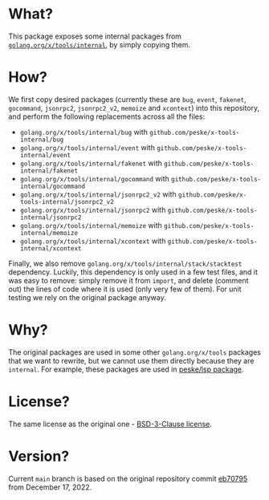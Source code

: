 # What?

This package exposes some internal packages from
[`golang.org/x/tools/internal`](https://github.com/golang/tools/tree/master/internal), by simply copying them.

# How?

We first copy desired packages (currently these are `bug`, `event`, `fakenet`, `gocommand`, `jsonrpc2`, `jsonrpc2_v2`,
`memoize` and `xcontext`) into this repository, and perform the following replacements across all the files:

- `golang.org/x/tools/internal/bug` with `github.com/peske/x-tools-internal/bug`
- `golang.org/x/tools/internal/event` with `github.com/peske/x-tools-internal/event`
- `golang.org/x/tools/internal/fakenet` with `github.com/peske/x-tools-internal/fakenet`
- `golang.org/x/tools/internal/gocommand` with `github.com/peske/x-tools-internal/gocommand`
- `golang.org/x/tools/internal/jsonrpc2_v2` with `github.com/peske/x-tools-internal/jsonrpc2_v2`
- `golang.org/x/tools/internal/jsonrpc2` with `github.com/peske/x-tools-internal/jsonrpc2`
- `golang.org/x/tools/internal/memoize` with `github.com/peske/x-tools-internal/memoize`
- `golang.org/x/tools/internal/xcontext` with `github.com/peske/x-tools-internal/xcontext`

Finally, we also remove `golang.org/x/tools/internal/stack/stacktest` dependency. Luckily, this dependency is only used
in a few test files, and it was easy to remove: simply remove it from `import`, and delete (comment out) the lines of
code where it is used (only very few of them). For unit testing we rely on the original package anyway.

# Why?

The original packages are used in some other `golang.org/x/tools` packages that we want to rewrite, but we cannot use
them directly because they are `internal`. For example, these packages are used in
[peske/lsp package](https://github.com/peske/lsp).

# License?

The same license as the original one - [BSD-3-Clause license](./LICENSE).

# Version?

Current `main` branch is based on the original repository commit
[eb70795](https://github.com/golang/tools/commit/eb70795aaccb8e6c9615c88085ef3414ba04b8c9) from December 17, 2022.
